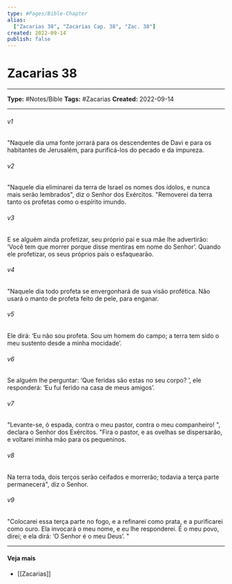 ```yaml
---
type: #Pages/Bible-Chapter
alias:
  ["Zacarias 38", "Zacarias Cap. 38", "Zac. 38"]
created: 2022-09-14
publish: false
---
```


# Zacarias 38

---

**Type:** #Notes/Bible
**Tags:** #Zacarias
**Created:** 2022-09-14

---

###### v1
"Naquele dia uma fonte jorrará para os descendentes de Davi e para os habitantes de Jerusalém, para purificá-los do pecado e da impureza.
###### v2
"Naquele dia eliminarei da terra de Israel os nomes dos ídolos, e nunca mais serão lembrados", diz o Senhor dos Exércitos. "Removerei da terra tanto os profetas como o espírito imundo.
###### v3
E se alguém ainda profetizar, seu próprio pai e sua mãe lhe advertirão: ‘Você tem que morrer porque disse mentiras em nome do Senhor’. Quando ele profetizar, os seus próprios pais o esfaquearão.
###### v4
"Naquele dia todo profeta se envergonhará de sua visão profética. Não usará o manto de profeta feito de pele, para enganar.
###### v5
Ele dirá: ‘Eu não sou profeta. Sou um homem do campo; a terra tem sido o meu sustento desde a minha mocidade’.
###### v6
Se alguém lhe perguntar: ‘Que feridas são estas no seu corpo? ’, ele responderá: ‘Eu fui ferido na casa de meus amigos’.
###### v7
"Levante-se, ó espada, contra o meu pastor, contra o meu companheiro! ", declara o Senhor dos Exércitos. "Fira o pastor, e as ovelhas se dispersarão, e voltarei minha mão para os pequeninos.
###### v8
Na terra toda, dois terços serão ceifados e morrerão; todavia a terça parte permanecerá", diz o Senhor.
###### v9
"Colocarei essa terça parte no fogo, e a refinarei como prata, e a purificarei como ouro. Ela invocará o meu nome, e eu lhe responderei. É o meu povo, direi; e ela dirá: ‘O Senhor é o meu Deus’. "


---

#### Veja mais

- [[Zacarias]]
